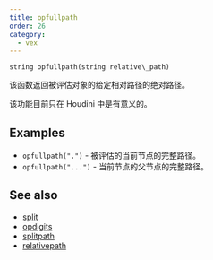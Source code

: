 ```yaml
---
title: opfullpath
order: 26
category:
  - vex
---
```


`string opfullpath(string relative\_path)`

该函数返回被评估对象的给定相对路径的绝对路径。

该功能目前只在 Houdini 中是有意义的。

## Examples



- `opfullpath(".")` - 被评估的当前节点的完整路径。
- `opfullpath("...")` - 当前节点的父节点的完整路径。

## See also

- [split](split.html)
- [opdigits](opdigits.html)
- [splitpath](splitpath.html)
- [relativepath](relativepath.html)
